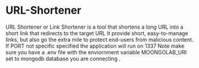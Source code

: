 # URL-Shortener
URL Shortener or Link Shortener is a tool that shortens a long URL into a short link that redirects to the target URL
It provide short, easy-to-manage links, but also go the extra mile to protect end-users from malicious content.
If PORT not specific specified the application will run on 1337
Note make sure you have a .env file with the enviornment variable MOONGOLAB_URI set to mongodb database you are connecting .
